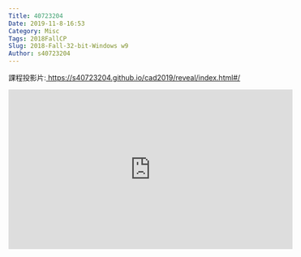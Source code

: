 ```yaml
---
Title: 40723204 
Date: 2019-11-8-16:53
Category: Misc
Tags: 2018FallCP
Slug: 2018-Fall-32-bit-Windows w9
Author: s40723204
---
```

課程投影片:<a href=" https://s40723204.github.io/cad2019/reveal/index.html#/"> https://s40723204.github.io/cad2019/reveal/index.html#/</a>

<iframe width="560" height="315" src="https://www.youtube.com/embed/rrBIfp6Kpjg" frameborder="0" allow="accelerometer; autoplay; encrypted-media; gyroscope; picture-in-picture" allowfullscreen></iframe>